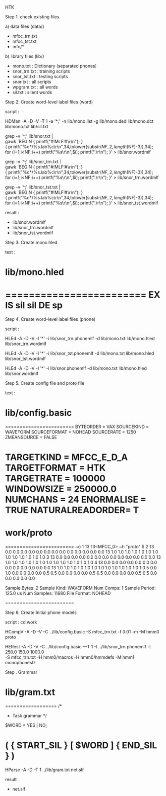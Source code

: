 HTK

Step 1. check existing files.

a) data files (data/)
 - mfcc_trn.txt
 - mfcc_tst.txt
 - mfc/*

b) library files (lib/)
 - mono.txt : Dictionary (separated phones)
 - snor_trn.txt : training scripts
 - snor_tst.txt : testing scripts
 - snor.txt : all scripts
 - wpgram.txt : all words
 - sil.txt : silent words

Step 2. Create word-level label files (word)

script :

HDMan -A -D -V -T 1 -a '*;' -n lib/mono.list -g lib/mono.ded lib/mono.dct lib/mono.txt lib/sil.txt

grep -v '^;' lib/snor.txt | \
gawk 'BEGIN { printf("#\!MLF\!#\r\n"); } \
{ printf("%c*/%s.lab%c\r\n",34,tolower(substr($NF,2,length($NF)-3)),34); \
for (i=1;i<NF;i++) printf("%s\r\n",$i); printf(".\r\n"); }' > lib/snor.wordmlf

grep -v '^;' lib/snor_trn.txt | \
gawk 'BEGIN { printf("#\!MLF\!#\r\n"); } \
{ printf("%c*/%s.lab%c\r\n",34,tolower(substr($NF,2,length($NF)-3)),34); \
for (i=1;i<NF;i++) printf("%s\r\n",$i); printf(".\r\n"); }' > lib/snor_trn.wordmlf

grep -v '^;' lib/snor_tst.txt | \
gawk 'BEGIN { printf("#\!MLF\!#\r\n"); } \
{ printf("%c*/%s.lab%c\r\n",34,tolower(substr($NF,2,length($NF)-3)),34); \
for (i=1;i<NF;i++) printf("%s\r\n",$i); printf(".\r\n"); }' > lib/snor_tst.wordmlf
 
result : 
 - lib/snor.wordmlf
 - lib/snor_trn.wordmlf
 - lib/snor_tst.wordmlf
 
Step 3. Create mono.hled

text :
# lib/mono.hled
========================
EX
IS sil sil
DE sp
========================

Step 4. Create word-level label files (phone)

script :

HLEd -A -D -V -l '*' -i lib/snor_trn.phonemlf -d lib/mono.txt lib/mono.hled \
lib/snor_trn.wordmlf

HLEd -A -D -V -l '*' -i lib/snor_tst.phonemlf -d lib/mono.txt lib/mono.hled \
lib/snor_tst.wordmlf

HLEd -A -D -V -l '*' -i lib/snor.phonemlf -d lib/mono.txt lib/mono.hled \
lib/snor.wordmlf

Step 5. Create config file and proto file

text :
# lib/config.basic
========================
BYTEORDER       = VAX
SOURCEKIND      = WAVEFORM
SOURCEFORMAT    = NOHEAD
SOURCERATE      = 1250
ZMEANSOURCE     = FALSE

TARGETKIND      = MFCC_E_D_A
TARGETFORMAT    = HTK
TARGETRATE      = 100000
WINDOWSIZE      = 250000.0
NUMCHANS        = 24
ENORMALISE      = TRUE
NATURALREADORDER= T
========================

# work/proto
========================
~o
<STREAMINFO> 1 13
<VECSIZE> 13<MFCC_0>
~h "proto"
<BEGINHMM>
<NUMSTATES> 5
<STATE> 2
<MEAN> 13
0.0 0.0 0.0 0.0 0.0 0.0 0.0 0.0 0.0 0.0 0.0 0.0 0.0
<VARIANCE> 13
1.0 1.0 1.0 1.0 1.0 1.0 1.0 1.0 1.0 1.0 1.0 1.0 1.0
<STATE> 3
<MEAN> 13
0.0 0.0 0.0 0.0 0.0 0.0 0.0 0.0 0.0 0.0 0.0 0.0 0.0
<VARIANCE> 13
1.0 1.0 1.0 1.0 1.0 1.0 1.0 1.0 1.0 1.0 1.0 1.0 1.0
<STATE> 4
<MEAN> 13
0.0 0.0 0.0 0.0 0.0 0.0 0.0 0.0 0.0 0.0 0.0 0.0 0.0
<VARIANCE> 13
1.0 1.0 1.0 1.0 1.0 1.0 1.0 1.0 1.0 1.0 1.0 1.0 1.0
<TRANSP> 5
0.0 1.0 0.0 0.0 0.0
0.0 0.5 0.5 0.0 0.0
0.0 0.0 0.5 0.5 0.0
0.0 0.0 0.0 0.5 0.5
0.0 0.0 0.0 0.0 0.0
<ENDHMM>

Sample Bytes:  2        Sample Kind:   WAVEFORM
  Num Comps:     1        Sample Period: 125.0 us
  Num Samples:   11680    File Format:   NOHEAD

========================
   
Step 6. Create Initial phone models

script : 
cd work

HCompV -A -D -V -C ../lib/config.basic -S mfcc_trn.txt -f 0.01 -m -M hmm0 proto

HERest -A -D -V -C ../lib/config.basic —T 1 -I ../lib/snor_trn.phonemlf -t 250.0 150.0 1000.0 \
-S mfcc_trn.txt -H hmm0/macros -H hmm0/hmmdefs -M hmm1 monophones0


Step . Grammar

# lib/gram.txt
==================
/*
 * Task grammar
 */

 $WORD = YES | NO;

 ( { START_SIL } [ $WORD ] { END_SIL } )
==================

HParse -A -D -T 1 ../lib/gram.txt net.slf

result
 - net.slf
